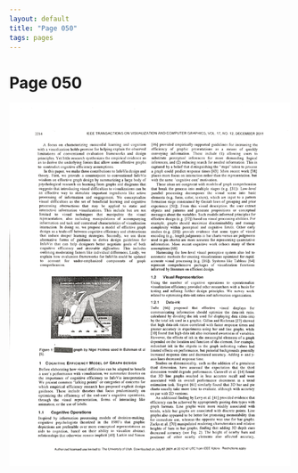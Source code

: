 ```yaml
---
layout: default
title: "Page 050"
tags: pages
---
```


# Page 050

<img src="/assets/scans/50.png" alt="Page with chartjunk removed" width="800"/>
